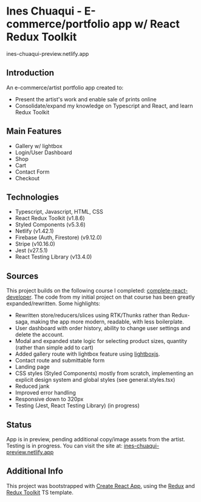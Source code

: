 
# Ines Chuaqui - E-commerce/portfolio app w/ React Redux Toolkit

ines-chuaqui-preview.netlify.app

## Introduction

An e-commerce/artist portfolio app created to:
- Present the artist's work and enable sale of prints online
- Consolidate/expand my knowledge on Typescript and React, and learn Redux Toolkit

## Main Features

- Gallery w/ lightbox
- Login/User Dashboard
- Shop
- Cart
- Contact Form
- Checkout

## Technologies

- Typescript, Javascript, HTML, CSS
- React Redux Toolkit (v1.8.6)
- Styled Components (v5.3.6)
- Netlify (v1.42.1)
- Firebase (Auth, Firestore) (v9.12.0)
- Stripe (v10.16.0)
- Jest (v27.5.1)
- React Testing Library (v13.4.0)

## Sources

This project builds on the following course I completed: [complete-react-developer](https://www.udemy.com/course/complete-react-developer-zero-to-mastery/). The code from my initial project on that course has been greatly expanded/rewritten. Some highlights:

- Rewritten store/reducers/slices using RTK/Thunks rather than Redux-saga, making the app more modern, readable, with less boilerplate.
- User dashboard with order history, ability to change user settings and delete the account. 
- Modal and expanded state logic for selecting product sizes, quantity (rather than simple add to cart)
- Added gallery route with lightbox feature using [lightboxjs](https://github.com/silvia-odwyer/lightbox.js).
- Contact route and submittable form
- Landing page
- CSS styles (Styled Components) mostly from scratch, implementing an explicit design system and global styles (see general.styles.tsx)
- Reduced jank
- Improved error handling
- Responsive down to 320px
- Testing (Jest, React Testing Library) (in progress)

## Status

App is in preview, pending additional copy/image assets from the artist.
Testing is in progress.
You can visit the site at: [ines-chuaqui-preview.netlify.app](https://ines-chuaqui-preview.netlify.app/)

## Additional Info

This project was bootstrapped with [Create React App](https://github.com/facebook/create-react-app), using the [Redux](https://redux.js.org/) and [Redux Toolkit](https://redux-toolkit.js.org/) TS template.
